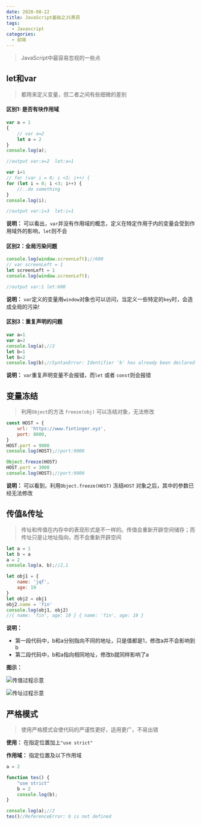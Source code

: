 ```yaml
---
date: 2020-08-22
title: JavaScript基础之JS黑洞
tags:
  - Javascript
categories:
  - 前端
---
```


> JavaScript中最容易忽视的一些点

## let和var

> 都用来定义变量，但二者之间有些细微的差别

#### 区别1: 是否有块作用域

```javascript
var a = 1
{
    // var a=2
    let a = 2
}
console.log(a);

//output var:a=2  let:a=1
```

```javascript
var i=1
// for (var i = 0; i <3; i++) {
for (let i = 0; i <3; i++) {
    //..do something
}
console.log(i);

//output var:i=3  let:i=1
```

**说明：** 可以看出，`var`并没有作用域的概念，定义在特定作用于内的变量会受到作用域外的影响，`let`则不会

#### 区别2：全局污染问题

```javascript
console.log(window.screenLeft);//600
// var screenLeft = 1
let screenLeft = 1
console.log(window.screenLeft);

//output var:1 let:600
```

**说明：** `var`定义的变量用`window`对象也可以访问，当定义一些特定的`key`时，会造成全局的污染!

#### 区别3：重复声明的问题

```javascript
var a=1
var a=2
console.log(a);//2
let b=1
let b=2
console.log(b);//SyntaxError: Identifier 'b' has already been declared
```

**说明：** `var`重复声明变量不会报错，而`let` 或者 `const`则会报错

## 变量冻结

> 利用`Object`的方法 `freeze(obj)` 可以冻结对象，无法修改

```javascript
const HOST = {
    url: 'https://www.fintinger.xyz',
    port: 8000,
}
HOST.port = 9000
console.log(HOST);//port:9000

Object.freeze(HOST)
HOST.port = 3000
console.log(HOST);//port:9000
```

**说明：** 可以看到，利用`Object.freeze(HOST)` 冻结`HOST` 对象之后，其中的参数已经无法修改

## 传值&传址

> 传址和传值在内存中的表现形式是不一样的。传值会重新开辟空间储存；而传址只是让地址指向，而不会重新开辟空间 

```javascript
let a = 1
let b = a
a = 2
console.log(a, b);//2,1
```

```javascript
let obj1 = {
    name: 'jqf',
    age: 19
}
let obj2 = obj1
obj2.name = 'fin'
console.log(obj1, obj2)
//{ name: 'fin', age: 19 } { name: 'fin', age: 19 }
```

**说明：** 

- 第一段代码中，b和a分别指向不同的地址，只是值都是1，修改a并不会影响到b
- 第二段代码中，b和a指向相同地址，修改b就同样影响了a

**图示：**

![传值过程示意](http://m.qpic.cn/psc?/V11ijIHl1yJLHC/45NBuzDIW489QBoVep5mcSWmZeozXEZrzn6p73WfYMgXqukSBKTtLY55ab9bnsZDw5T9hHbxkLTTXjTVWyv06HhG2EUwAygQKwgAQqv*Sv4!/b&bo=4QLTAeEC0wECGT0!&rf=viewer_4)

![传址过程示意](http://m.qpic.cn/psc?/V11ijIHl1yJLHC/45NBuzDIW489QBoVep5mcSWmZeozXEZrzn6p73WfYMgAi9RerOsxNywFOcUpBeOSpONEd2PtuTnc*iK5XIUljhZWmoE3m80*.QWrxvUZiRw!/b&bo=qgK8AaoCvAECGT0!&rf=viewer_4)

## 严格模式

> 使用严格模式会使代码的严谨性更好，适用更广，不易出错

**使用：** 在指定位置加上`"use strict"`

**作用域：** 指定位置及以下作用域

```javascript
a = 2

function tes() {
    "use strict"
    b = 2
    console.log(b);
}

console.log(a);//2
tes()//ReferenceError: b is not defined
```

